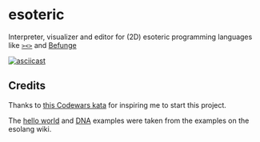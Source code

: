 # esoteric

Interpreter, visualizer and editor for (2D) esoteric programming languages like [`><>`](https://esolangs.org/wiki/Fish) and [Befunge](https://esolangs.org/wiki/Befunge)

[![asciicast](https://asciinema.org/a/496318.svg)](https://asciinema.org/a/496318)

## Credits

Thanks to [this Codewars kata](https://www.codewars.com/kata/526c7b931666d07889000a3c/) for inspiring me to start this project.

The [hello world](examples/hello_world.befunge) and [DNA](examples/dna.befunge) examples were taken from the examples on the esolang wiki.
